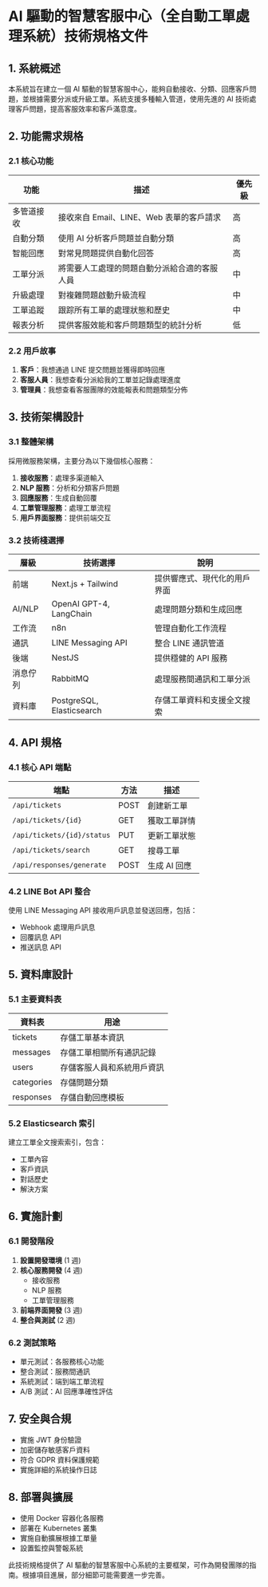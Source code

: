 # AI 驅動的智慧客服中心（全自動工單處理系統）技術規格文件

## 1. 系統概述

本系統旨在建立一個 AI 驅動的智慧客服中心，能夠自動接收、分類、回應客戶問題，並根據需要分派或升級工單。系統支援多種輸入管道，使用先進的 AI 技術處理客戶問題，提高客服效率和客戶滿意度。

## 2. 功能需求規格

### 2.1 核心功能

| 功能 | 描述 | 優先級 |
|------|------|--------|
| 多管道接收 | 接收來自 Email、LINE、Web 表單的客戶請求 | 高 |
| 自動分類 | 使用 AI 分析客戶問題並自動分類 | 高 |
| 智能回應 | 對常見問題提供自動化回答 | 高 |
| 工單分派 | 將需要人工處理的問題自動分派給合適的客服人員 | 中 |
| 升級處理 | 對複雜問題啟動升級流程 | 中 |
| 工單追蹤 | 跟踪所有工單的處理狀態和歷史 | 中 |
| 報表分析 | 提供客服效能和客戶問題類型的統計分析 | 低 |

### 2.2 用戶故事

1. **客戶**：我想通過 LINE 提交問題並獲得即時回應
2. **客服人員**：我想查看分派給我的工單並記錄處理進度
3. **管理員**：我想查看客服團隊的效能報表和問題類型分佈

## 3. 技術架構設計

### 3.1 整體架構

採用微服務架構，主要分為以下幾個核心服務：

1. **接收服務**：處理多渠道輸入
2. **NLP 服務**：分析和分類客戶問題
3. **回應服務**：生成自動回覆
4. **工單管理服務**：處理工單流程
5. **用戶界面服務**：提供前端交互

### 3.2 技術棧選擇

| 層級 | 技術選擇 | 說明 |
|------|----------|------|
| 前端 | Next.js + Tailwind | 提供響應式、現代化的用戶界面 |
| AI/NLP | OpenAI GPT-4, LangChain | 處理問題分類和生成回應 |
| 工作流 | n8n | 管理自動化工作流程 |
| 通訊 | LINE Messaging API | 整合 LINE 通訊管道 |
| 後端 | NestJS | 提供穩健的 API 服務 |
| 消息佇列 | RabbitMQ | 處理服務間通訊和工單分派 |
| 資料庫 | PostgreSQL, Elasticsearch | 存儲工單資料和支援全文搜索 |

## 4. API 規格

### 4.1 核心 API 端點

| 端點 | 方法 | 描述 |
|------|------|------|
| `/api/tickets` | POST | 創建新工單 |
| `/api/tickets/{id}` | GET | 獲取工單詳情 |
| `/api/tickets/{id}/status` | PUT | 更新工單狀態 |
| `/api/tickets/search` | GET | 搜尋工單 |
| `/api/responses/generate` | POST | 生成 AI 回應 |

### 4.2 LINE Bot API 整合

使用 LINE Messaging API 接收用戶訊息並發送回應，包括：
- Webhook 處理用戶訊息
- 回覆訊息 API
- 推送訊息 API

## 5. 資料庫設計

### 5.1 主要資料表

| 資料表 | 用途 |
|--------|------|
| tickets | 存儲工單基本資訊 |
| messages | 存儲工單相關所有通訊記錄 |
| users | 存儲客服人員和系統用戶資訊 |
| categories | 存儲問題分類 |
| responses | 存儲自動回應模板 |

### 5.2 Elasticsearch 索引

建立工單全文搜索索引，包含：
- 工單內容
- 客戶資訊
- 對話歷史
- 解決方案

## 6. 實施計劃

### 6.1 開發階段

1. **設置開發環境** (1 週)
2. **核心服務開發** (4 週)
   - 接收服務
   - NLP 服務
   - 工單管理服務
3. **前端界面開發** (3 週)
4. **整合與測試** (2 週)

### 6.2 測試策略

- 單元測試：各服務核心功能
- 整合測試：服務間通訊
- 系統測試：端到端工單流程
- A/B 測試：AI 回應準確性評估

## 7. 安全與合規

- 實施 JWT 身份驗證
- 加密儲存敏感客戶資料
- 符合 GDPR 資料保護規範
- 實施詳細的系統操作日誌

## 8. 部署與擴展

- 使用 Docker 容器化各服務
- 部署在 Kubernetes 叢集
- 實施自動擴展根據工單量
- 設置監控與警報系統

此技術規格提供了 AI 驅動的智慧客服中心系統的主要框架，可作為開發團隊的指南。根據項目進展，部分細節可能需要進一步完善。